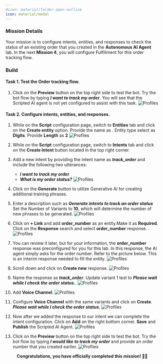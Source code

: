 ```yaml
---
#icon: material/folder-open-outline
icon: material/medal
---
```


### Mission Details

Your mission is to configure intents, entities, and responses to check the status of an existing order that you created in the **Autonomous AI Agent** lab. In the next **Mission 4**, you will configure Fulfillment for this order tracking flow.

### Build

#### Task 1. Test the Order tracking flow. 

1. Click on the **Preview** button on the top right side to test the bot. Try the bot flow by typing ***<copy>I want to track my order</copy>***. You will see that the Scripted AI agent is not yet configured to assist with this task.
    ![Profiles](../graphics/Lab1_AI_Agent/6.14.png) 

#### Task 2. Configure intents, entities, and responses.

1. While on the **Script** configuration page, switch to **Entities** tab and click on the **Create entity** option. Provide the name as 
. Entity type select as **Digits**. Provide **Length** as **2**
    ![Profiles](../graphics/Lab1_AI_Agent/6.17.gif) 

2. While on the **Script** configuration page, switch to **Intents** tab and click on the **Create Intent** button located in the top right corner.
3. Add a new intent by providing the intent name as ***<copy>track_order</copy>*** and include the following two utterances:

    - ***<copy>I want to track my order</copy>***
    - ***<copy>What is my order status?</copy>***
    ![Profiles](../graphics/Lab1_AI_Agent/6.15.gif)

4. Click on the **Generate** button to utilize Generative AI for creating additional training phrases.

5. Enter a description such as ***<copy>Generate intents to track an order status</copy>*** Set the Number of Variants to **10**, which will determine the number of new phrases to be generated.
    ![Profiles](../graphics/Lab1_AI_Agent/6.16.gif) 

6. Click on **+ Link** and add **order_number** as an entity.Make it as **Required**. Click on the **Response** search and select **order_number** response. .
    ![Profiles](../graphics/Lab1_AI_Agent/6.19.gif)    

7. You can review it later, but for your information, the **order_number** response was preconfigured for you for this lab. In this response, the AI agent simply asks for the order number. Refer to the picture below. This is an interim response needed to fill the entity.
    ![Profiles](../graphics/Lab1_AI_Agent/6.20.png)  

8. Scroll down and click on **Create new** response. 
    ![Profiles](../graphics/Lab1_AI_Agent/6.21.gif)  

9. Name the response as ***<copy>track_order</copy>***. Update variant 1 test to ***<copy>Please wait while I check the order status.</copy>***.
    ![Profiles](../graphics/Lab1_AI_Agent/6.22.gif) 

10. Add **Voice Channel**.
    ![Profiles](../graphics/Lab1_AI_Agent/6.23.gif) 

11. Configure **Voice Channel** with the same variants and click on **Create**. </br>
***<copy>Please wait while I check the order status.</copy>***
    ![Profiles](../graphics/Lab1_AI_Agent/6.24.gif) 

12. Now after we added the response to our intent we can complete the intent configuration. Click on **Add** on the right bottom corner. **Save** and **Publish** the Scripted AI Agent. 
    ![Profiles](../graphics/Lab1_AI_Agent/6.25.gif) 


13. Click on the **Preview** button on the top right side to test the bot. Try the bot flow by typing ***<copy>I would like to track my order</copy>*** and provide an order number that you created earlier. 
    ![Profiles](../graphics/Lab1_AI_Agent/6.26.png) 

<p style="text-align:center"><strong>Congratulations, you have officially completed this mission! 🎉🎉 </strong></p>